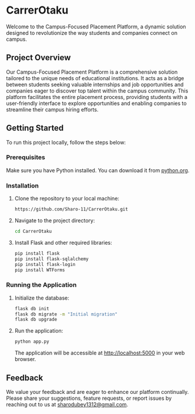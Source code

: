 
# CarrerOtaku

Welcome to the Campus-Focused Placement Platform, a dynamic solution designed to revolutionize the way students and companies connect on campus.

## Project Overview

Our Campus-Focused Placement Platform is a comprehensive solution tailored to the unique needs of educational institutions. It acts as a bridge between students seeking valuable internships and job opportunities and companies eager to discover top talent within the campus community. This platform facilitates the entire placement process, providing students with a user-friendly interface to explore opportunities and enabling companies to streamline their campus hiring efforts.

## Getting Started

To run this project locally, follow the steps below:

### Prerequisites

Make sure you have Python installed. You can download it from [python.org](https://www.python.org/downloads/).

### Installation

1. Clone the repository to your local machine:

   ```bash
   https://github.com/Sharo-11/CarrerOtaku.git
   ```

2. Navigate to the project directory:

   ```bash
   cd CarrerOtaku
   ```

3. Install Flask and other required libraries:

   ```bash
   pip install flask
   pip install flask-sqlalchemy
   pip install flask-login
   pip install WTForms
   ```

### Running the Application

1. Initialize the database:

   ```bash
   flask db init
   flask db migrate -m "Initial migration"
   flask db upgrade
   ```

2. Run the application:

   ```bash
   python app.py
   ```

   The application will be accessible at [http://localhost:5000](http://localhost:5000) in your web browser.

## Feedback

We value your feedback and are eager to enhance our platform continually. Please share your suggestions, feature requests, or report issues by reaching out to us at sharodubey1312@gmail.com.
